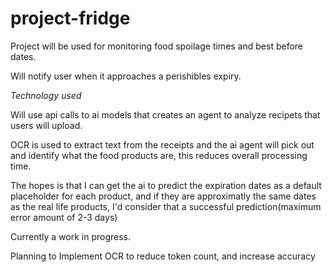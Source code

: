 # project-fridge
Project will be used for monitoring food spoilage times and best before dates. 

Will notify user when it approaches a perishibles expiry.

*Technology used*

Will use api calls to ai models that creates an agent to analyze recipets that users will upload.

OCR is used to extract text from the receipts and the ai agent will pick out and identify what the food products are, this reduces overall processing time.

The hopes is that I can get the ai to predict the expiration dates as a default placeholder for each product, and if they are approximatly the same dates as the real life products, I'd consider that a successful prediction(maximum error amount of 2-3 days)

Currently a work in progress.

Planning to Implement OCR to reduce token count, and increase accuracy